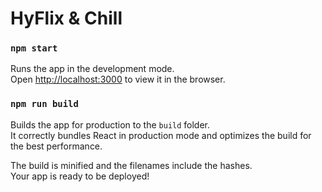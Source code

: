 # HyFlix & Chill

### `npm start`

Runs the app in the development mode.\
Open [http://localhost:3000](http://localhost:3000) to view it in the browser.

### `npm run build`

Builds the app for production to the `build` folder.\
It correctly bundles React in production mode and optimizes the build for the best performance.

The build is minified and the filenames include the hashes.\
Your app is ready to be deployed!
